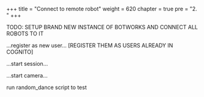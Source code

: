 +++
title = "Connect to remote robot"
weight = 620
chapter = true
pre = "2. "
+++

TODO: SETUP BRAND NEW INSTANCE OF BOTWORKS AND CONNECT ALL ROBOTS TO IT

...register as new user... [REGISTER THEM AS USERS ALREADY IN COGNITO]

...start session...

...start camera...

run random_dance script to test

